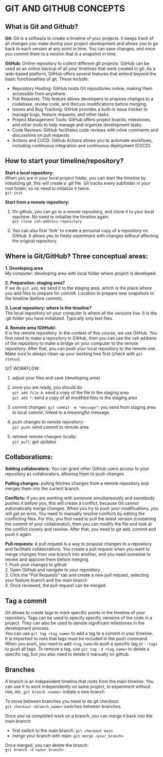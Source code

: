 # GIT AND GITHUB CONCEPTS

## What is Git and Github?
**Git:** 
Git is a software to create a timeline of your projects. It keeps track of all changes you make during your project development and allows you to go back to each version at any point in time. You can save changes, and once you commit them to a version that is a snapshot in time.

**GitHub:**
Online repository to collect different git projects. GitHub can be used as an online backup of all your timelines that were created in git. As a web-based platform, GitHub offers several features that extend beyond the basic functionalities of git. These include:  
- Repository Hosting: GitHub hosts Git repositories online, making them accessible from anywhere. 
- Pull Requests: This feature allows developers to propose changes to a codebase, review code, and discuss modifications before merging.  
- Issues and Bug Tracking: GitHub provides a built-in issue tracker to manage bugs, feature requests, and other tasks. 
- Project Management Tools: GitHub offers project boards, milestones, and other tools to help manage and organize development tasks. 
- Code Reviews: GitHub facilitates code reviews with inline comments and discussions on pull requests.  
- Actions and CI/CD: GitHub Actions allows you to automate workflows, including continuous integration and continuous deployment (CI/CD). 

## How to start your timeline/repository?
**Start a local repository:**  
When you are in your local project folder, you can start the timeline by initializing git, this will create a .git file. Git tracks every subfolder in your root folder, so no need to initialize it twice.  
`git init`

**Start from a remote repository:**  
1. On github, you can go to a remote repository, and clone it to your local machine. No need to initialize the timeline again.  
`git clone ssh-address-repository`

2. You can also first 'fork' to create a personal copy of a repository on GitHub. It allows you to freely experiment with changes without affecting the original repository.

## Where is Git/GitHub? Three conceptual areas:
**1. Developing area**  
My computer: developing area with local folder where project is developed. 

**2. Preparation: staging area?**  
If we do `git add`, we send it to the staging area, which is the place where you add files to prepare for commit. Location to prepare new snapshots to the timeline (before commit). 

**3. Local repository: where is the timeline?**  
The local repository on your computer is where all the versions live. It is the .git folder you have initialized. Typically only text files. 

**4. Remote area (GitHub):**  
It is the remote repository. In the context of this course, we use GitHub. You first need to make a repository in GitHub, then you can use the ssh address of the repository to make a bridge on your computer to the remote repository. After that, you can push your local repository to the remote one. Make sure to always clean up your working tree first (check with `git status`).

GIT WORKFLOW:
1. adjust your files and save (developing area)
2. once you are ready, you should do:  
`git add file_A`: send a copy of the file to the staging area  
`git add *`: send a copy of all modified files to the staging area  
3. commit changes:
`git commit -m "message"`: you send from staging area to local commit, linked to a meaningful message.  

4. push changes to remote repository:  
`git push`: send commit to remote area  

5. retrieve remote changes locally:  
`git pull`: get updates

## Collaborations:
**Adding collaborators:** You can grant other GitHub users access to your repository as collaborators, allowing them to push changes.

**Pulling changes:** pulling fetches changes from a remote repository and merges them into the current branch.

**Conflicts:** If you are working with someone simultaneously and somebody pushes it before you, this will create a conflict, because Git cannot automatically merge changes. When you try to push your modifications, you will get an error. You need to manually resolve conflicts by editing the conflicting files. For this, you first need to pull the latest version (containing the commit of your collaborator), then you can modify the file and look at the conflict closely and resolve. After that, you need to git add, commit and push it again. 

**Pull requests:** A pull request is a way to propose changes to a repository and facilitate collaborations. You create a pull request when you want to merge changes from one branch into another, and you need someone to review and approve them before merging.  
    1. Push your changes to github  
    2. Open GitHub and navigate to your repository  
    3. Click the "Pull Requests" tab and create a new pull request, selecting your feature branch and the main branch  
    4. Once reviewed, the pull request can be merged.  

## Tag a commit
Git allows to create tags to mark specific points in the timeline of your repository. Tags can be used to specify specific versions of the code in a project. They can also be used to denote significant milestones in the development process.  
You can use `git tag <tag_name>` to add a tag to a commit in your timeline.  
It is important to note that tags must be included in the push command. When you push, you need to add `<tag_name>`to push a specific tag or `--tags` to push all tags. 
To remove a tag, use `git tag -d <tag_name>` to delete a specific tag, but you also need to delete it manually on github. 

## Branches
A branch is an independent timeline that roots from the main timeline. You can use it to work independently on same project, to experiment without risk, etc.
`git branch <name>`: initiate a new branch

To move between branches you need to do git checkout.  
`git checkout <branch_name>`: switches between branches.

Once you’ve completed work on a branch, you can merge it back into the main branch:  
- first switch to the main branch: `git checkout main`  
- merge your branch with main: `git merge <your_branch>`  

Once merged, you can delete the branch:  
`git branch -d <your_branch>`



